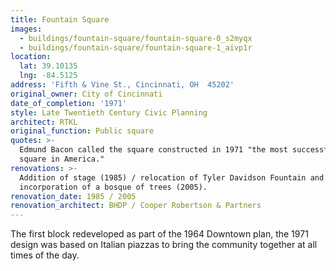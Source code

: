```yaml
---
title: Fountain Square
images:
  - buildings/fountain-square/fountain-square-0_s2myqx
  - buildings/fountain-square/fountain-square-1_aivp1r
location:
  lat: 39.10135
  lng: -84.5125
address: 'Fifth & Vine St., Cincinnati, OH  45202'
original_owner: City of Cincinnati
date_of_completion: '1971'
style: Late Twentieth Century Civic Planning
architect: RTKL
original_function: Public square
quotes: >-
  Edmund Bacon called the square constructed in 1971 "the most successful public
  square in America."
renovations: >-
  Addition of stage (1985) / relocation of Tyler Davidson Fountain and
  incorporation of a bosque of trees (2005).
renovation_date: 1985 / 2005
renovation_architect: BHDP / Cooper Robertson & Partners
---
```


The first block redeveloped as part of the 1964 Downtown plan, the 1971 design was based on Italian piazzas to bring the community together at all times of the day.

